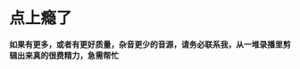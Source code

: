 # 点上瘾了

<VoiceButton :voices="voices"></VoiceButton>

**如果有更多，或者有更好质量，杂音更少的音源，请务必联系我，从一堆录播里剪辑出来真的很费精力，急需帮忙**

<script lang="ts">
import { defineComponent } from "vue"

export default defineComponent({
  setup() {
    return {
      voices: [
        {
          name: "PonPon",
          src: "/voice/ponpon.mp3"
        },
        {
          name: "花Q-1",
          src: "/voice/花Q-1.mp3"
        },
        {
          name: "花Q-2",
          src: "/voice/花Q-2.mp3"
        },
        {
          name: "谢谢大傻喵",
          src: "/voice/谢谢大傻喵.mp3"
        },
        {
          name: "Baka",
          src: "/voice/baka.mp3"
        },
        {
          name: "悲鳴",
          src: "/voice/悲鳴.mp3"
        },
        {
          name: "防空警报",
          src: "/voice/防空警报.mp3"
        },
        {
          name: "mooo",
          src: "/voice/mooo.mp3"
        },
        {
          name: "にまますら",
          src: "/voice/にまますら.mp3"
        }
      ]
    }
  }
})
</script>